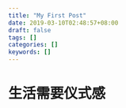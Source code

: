 ```yaml
---
title: "My First Post"
date: 2019-03-10T02:48:57+08:00
draft: false
tags: []
categories: []
keywords: []
---
```


# 生活需要仪式感
